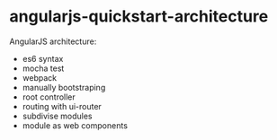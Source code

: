 # angularjs-quickstart-architecture

AngularJS architecture:

- es6 syntax
- mocha test
- webpack
- manually bootstraping
- root controller
- routing with ui-router
- subdivise modules
- module as web components
